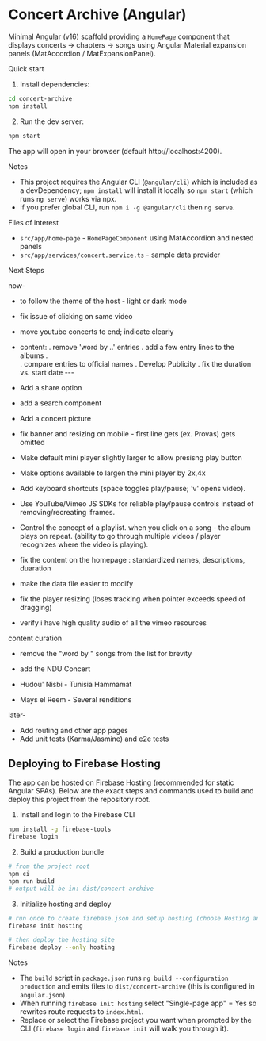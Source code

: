 # Concert Archive (Angular)

Minimal Angular (v16) scaffold providing a `HomePage` component that displays concerts → chapters → songs using Angular Material expansion panels (MatAccordion / MatExpansionPanel).

Quick start

1. Install dependencies:

```bash
cd concert-archive
npm install
```

2. Run the dev server:

```bash
npm start
```

The app will open in your browser (default http://localhost:4200).

Notes
- This project requires the Angular CLI (`@angular/cli`) which is included as a devDependency; `npm install` will install it locally so `npm start` (which runs `ng serve`) works via npx.
- If you prefer global CLI, run `npm i -g @angular/cli` then `ng serve`.

Files of interest
- `src/app/home-page` - `HomePageComponent` using MatAccordion and nested panels
- `src/app/services/concert.service.ts` - sample data provider


Next Steps

now- 
- to follow the theme of the host - light or dark mode
- fix issue of clicking on same video
- move youtube concerts to end; indicate clearly
- content: 
    . remove 'word by ..' entries
    . add a few entry lines to the albums
        .  
    . compare entries to official names 
    . Develop Publicity
    . fix the duration vs. start date --- 
- Add a share option 
- add a search component
- Add a concert picture    
- fix banner and resizing on mobile - first line gets (ex. Provas) gets omitted
- Make default mini player slightly larger to allow presisng play button
- Make options available to largen the mini player by 2x,4x

- Add keyboard shortcuts (space toggles play/pause; 'v' opens video).
- Use YouTube/Vimeo JS SDKs for reliable play/pause controls instead of removing/recreating iframes.
- Control the concept of a playlist. when you click on a song - the album plays on repeat. 
    (ability to go through multiple videos / player recognizes where the video is playing).


    
- fix the content on the homepage : 
    standardized names, descriptions, duaration
- make the data file easier to modify
- fix the player resizing (loses tracking when pointer exceeds speed of dragging)
- verify i have high quality audio of all the vimeo resources



content curation
- remove the "word by " songs from the list for brevity

- add the NDU Concert
- Hudou' Nisbi - Tunisia Hammamat
- Mays el Reem - 
    Several renditions


later-
- Add routing and other app pages
- Add unit tests (Karma/Jasmine) and e2e tests

Deploying to Firebase Hosting
----------------------------

The app can be hosted on Firebase Hosting (recommended for static Angular SPAs). Below are the exact steps and commands used to build and deploy this project from the repository root.

1) Install and login to the Firebase CLI

```bash
npm install -g firebase-tools
firebase login
```

2) Build a production bundle

```bash
# from the project root
npm ci
npm run build
# output will be in: dist/concert-archive
```

3) Initialize hosting and deploy

```bash
# run once to create firebase.json and setup hosting (choose Hosting and set public directory to dist/concert-archive)
firebase init hosting

# then deploy the hosting site
firebase deploy --only hosting
```

Notes
- The `build` script in `package.json` runs `ng build --configuration production` and emits files to `dist/concert-archive` (this is configured in `angular.json`).
- When running `firebase init hosting` select "Single-page app" = Yes so rewrites route requests to `index.html`.
- Replace or select the Firebase project you want when prompted by the CLI (`firebase login` and `firebase init` will walk you through it).
